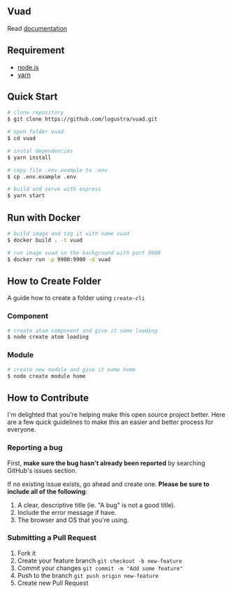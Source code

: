 ## Vuad
Read [documentation](https://github.com/logustra/7ad)

## Requirement
  - [node.js](http://nodejs.org/)
  - [yarn](https://yarnpkg.com/en/)

## Quick Start

```bash
# clone repository
$ git clone https://github.com/logustra/vuad.git

# open folder vuad
$ cd vuad

# instal dependencies
$ yarn install

# copy file .env.example to .env
$ cp .env.example .env

# build and serve with express
$ yarn start
```

## Run with Docker

```bash
# build image and tag it with name vuad
$ docker build . -t vuad

# run image vuad in the background with port 9900
$ docker run -p 9900:9900 -d vuad
```

## How to Create Folder
A guide how to create a folder using `create-cli`

### Component
```bash
# create atom component and give it name loading
$ node create atom loading
```

### Module
```bash
# create new module and give it name home
$ node create module home
```

## How to Contribute
I'm delighted that you're helping make this open source project better. Here are a few quick guidelines to make this an easier and better process for everyone.

### Reporting a bug
First, **make sure the bug hasn't already been reported** by searching GitHub's issues section.

If no existing issue exists, go ahead and create one. **Please be sure to include all of the following**:

1. A clear, descriptive title (ie. "A bug" is not a good title).
2. Include the error message if have.
3. The browser and OS that you're using.

### Submitting a Pull Request
1. Fork it
2. Create your feature branch `git checkout -b new-feature`
3. Commit your changes `git commit -m "Add some feature"`
4. Push to the branch `git push origin new-feature`
5. Create new Pull Request
